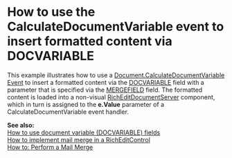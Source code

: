 # How to use the CalculateDocumentVariable event to insert formatted content via DOCVARIABLE


<p>This example illustrates how to use a <a href="http://documentation.devexpress.com/#CoreLibraries/DevExpressXtraRichEditAPINativeDocument_CalculateDocumentVariabletopic"><u>Document.CalculateDocumentVariable Event</u></a> to insert a formatted content via the <a href="http://documentation.devexpress.com/#WindowsForms/CustomDocument9721"><u>DOCVARIABLE</u></a> field with a parameter that is specified via the <a href="http://documentation.devexpress.com/#WindowsForms/CustomDocument9714"><u>MERGEFIELD</u></a> field. The formatted content is loaded into a non-visual <a href="http://search.devexpress.com/?q=RichEditDocumentServer&p=T0|P0|0&d=2943"><u>RichEditDocumentServer</u></a> component, which in turn is assigned to the <strong>e.Value</strong> parameter of a CalculateDocumentVariable event handler.</p><p><strong>See also:</strong><br />
<a href="https://www.devexpress.com/Support/Center/p/E3099">How to use document variable (DOCVARIABLE) fields</a><br />
<a href="https://www.devexpress.com/Support/Center/p/E1680">How to implement mail merge in a RichEditControl</a><br />
<a href="http://documentation.devexpress.com/#WindowsForms/CustomDocument6901"><u>How to: Perform a Mail Merge</u></a></p>

<br/>


